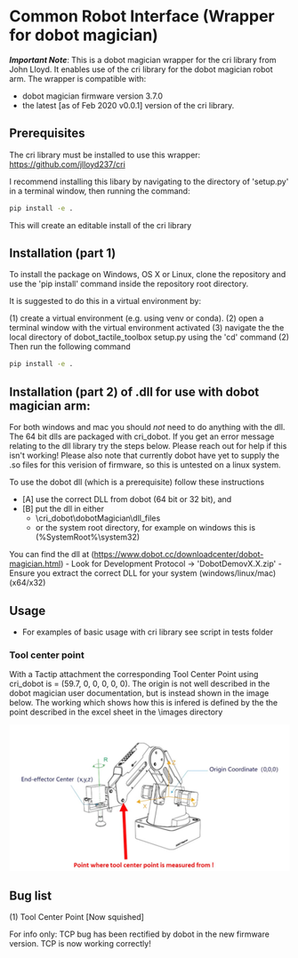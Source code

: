 # Common Robot Interface (Wrapper for dobot magician)

***Important Note***: This is a dobot magician wrapper for the cri library from John Lloyd. It enables use of the cri library for the dobot magician robot arm. The wrapper is compatible with:
- dobot magician firmware version 3.7.0
- the latest [as of Feb 2020 v0.0.1] version of the cri library.


## Prerequisites
The cri library must be installed to use this wrapper: https://github.com/jlloyd237/cri

I recommend installing this libary by navigating to the directory of 'setup.py' in a terminal window, then running the command:

```sh
pip install -e .
```

This will create an editable install of the cri library

## Installation (part 1)

To install the package on Windows, OS X or Linux, clone the repository and use the 'pip install' command inside the repository root directory.

It is suggested to do this in a virtual environment by:

(1) create a virtual environment (e.g. using venv or conda). 
(2) open a terminal window with the virtual environment activated
(3) navigate the the local directory of dobot_tactile_toolbox setup.py using the 'cd' command
(2) Then run the following command

```sh
pip install -e .
```

## Installation (part 2) of .dll for use with dobot magician arm: 

For both windows and mac you should *not* need to do anything with the dll. The 64 bit dlls are packaged with cri_dobot. If you get an error message relating to the dll library try the steps below. Please reach out for help if this isn't working! Please also note that currently dobot have yet to supply the .so files for this verision of firmware, so this is untested on a linux system.

To use the dobot dll (which is a prerequisite) follow these instructions 
- [A] use the correct DLL from dobot (64 bit or 32 bit), and
- [B] put the dll in either 
  - \cri_dobot\dobotMagician\dll_files
  - or the system root directory, for example on windows this is (%SystemRoot%\system32)

You can find the dll at (https://www.dobot.cc/downloadcenter/dobot-magician.html) - Look for Development Protocol -> 'DobotDemovX.X.zip' - Ensure you extract the correct DLL for your system (windows/linux/mac) (x64/x32)

## Usage

- For examples of basic usage with cri library see script in tests folder

### Tool center point

With a Tactip attachment the corresponding Tool Center Point using cri_dobot is = (59.7, 0, 0, 0, 0, 0). The origin is not well described in the dobot magician user documentation, but is instead shown in the image below. The working which shows how this is infered is defined by the the point described in the excel sheet in the \images directory

![tcp_origin.jpg](images/tcp_origin.jpg)

## Bug list

(1) Tool Center Point [Now squished]

For info only: TCP bug has been rectified by dobot in the new firmware version. TCP is now working correctly!

